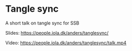 # Tangle sync

A short talk on tangle sync for SSB

Slides: https://people.iola.dk/anders/tanglesync/

Video: https://people.iola.dk/anders/tanglesync/talk.mp4
